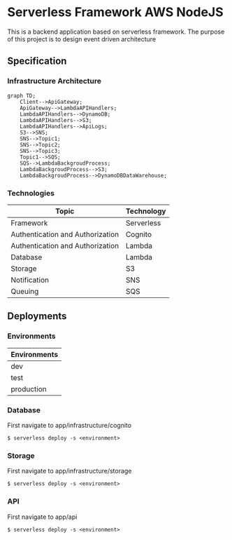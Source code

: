 # Serverless Framework AWS NodeJS

This is a backend application based on serverless framework.
The purpose of this project is to design event driven architecture

## Specification

### Infrastructure Architecture

```mermaid
graph TD;
    Client-->ApiGateway;
    ApiGateway-->LambdaAPIHandlers;
    LambdaAPIHandlers-->DynamoDB;
    LambdaAPIHandlers-->S3;
    LambdaAPIHandlers-->ApiLogs;
    S3-->SNS;
    SNS-->Topic1;
    SNS-->Topic2;
    SNS-->Topic3;
    Topic1-->SQS;
    SQS-->LambdaBackgroudProcess;
    LambdaBackgroudProcess-->S3;
    LambdaBackgroudProcess-->DynamoDBDataWarehouse;
```

### Technologies

| Topic                            | Technology    |
| -------------------------------- | ------------- |
| Framework                        | Serverless    |
| Authentication and Authorization | Cognito       |
| Authentication and Authorization | Lambda        |
| Database                         | Lambda        |
| Storage                          | S3            |
| Notification                     | SNS           |
| Queuing                          | SQS           |

## Deployments

### Environments

| Environments   |
| -------------- |
| dev            |
| test           |
| production     |

### Database

First navigate to app/infrastructure/cognito

```
$ serverless deploy -s <environment>
```

### Storage

First navigate to app/infrastructure/storage

```
$ serverless deploy -s <environment>
```

### API

First navigate to app/api

```
$ serverless deploy -s <environment>
```